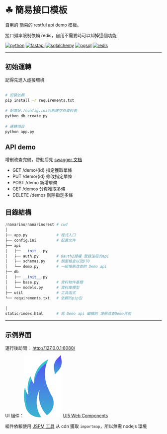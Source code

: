 # ☘ 簡易接口模板

自用的 簡易的 restful api demo 模板。

接口頻率限制依賴 redis，自用不需要時可以卸掉這個功能

[![python](https://img.shields.io/badge/python-3.12.6-ffd343.svg?style=for-the-badge&logo=python)](https://www.python.org/)
[![fastapi](https://img.shields.io/badge/fastapi-0.115.2-009485.svg?style=for-the-badge&logo=fastapi)](https://fastapi.tiangolo.com/)
[![sqlalchemy](https://img.shields.io/badge/sqlalchemy-2.0.36-778877.svg?style=for-the-badge&logo=sqlalchemy)](https://www.sqlalchemy.org/)
[![pgsql](https://img.shields.io/badge/pgsql-16.4.0-336791.svg?style=for-the-badge&logo=postgresql)](https://www.postgresql.org/)
[![redis](https://img.shields.io/badge/redis-7.4.1-ff4438.svg?style=for-the-badge&logo=redis)](https://redis.io/)

---

## 初始運轉

記得先進入虛擬環境

```bash

# 安裝依賴
pip install -r requirements.txt

# 配置好./config.ini后創建空白資料表
python db_create.py

# 運轉項目
python app.py

```

## API demo

增刪改查完備，啓動后見 [swagger 文档](http://127.0.0.1:8080/docs)

- GET /demo/{id} 指定獲取單條
- PUT /demo/{id} 修改指定單條
- POST /demo 新增單條
- GET /demos 分頁獲取多條
- DELETE /demos 刪除指定多條

## 目錄結構

```python
/nanarino/nanarinorest # cwd
│
├── app.py             # 程式入口
├── config.ini         # 配置文件
├── api
│   ├── __init__.py
│   ├── auth.py        # Oauth2授權 登錄注冊的api
│   ├── schemas.py     # 類型檢查以及DTO
│   └── demo.py        # 一組增刪改查的 Demo api
├── db
│   ├── __init__.py
│   ├── base.py        # 資料物件基類
│   └── models.py      # 資料庫模型
├── util               # 工具函式
└── requirements.txt   # 依賴的pip包

│
static/index.html      # 爲 Demo api 編撰的 增删改查Demo界面

```

---

## 示例界面

運行後訪問： http://127.0.0.1:8080/

UI 組件：![UI5 Web Components](./static/favicon.svg) [UI5 Web Components](https://sap.github.io/ui5-webcomponents/)

組件依賴使用 [JSPM 工具](https://generator.jspm.io/) 从 cdn 獲取 `importmap`，所以無需 nodejs 環境
